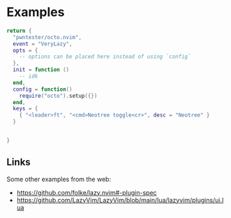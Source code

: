 # Examples

```lua
return {
  "pwntester/octo.nvim",
  event = "VeryLazy",
  opts = {
    -- options can be placed here instead of using `config`
  },
  init = function ()
    -- idk
  end,
  config = function()
    require("octo").setup({})
  end,
  keys = {
    { "<leader>ft", "<cmd>Neotree toggle<cr>", desc = "Neotree" }
  }


}
```

## Links

Some other examples from the web:

- https://github.com/folke/lazy.nvim#-plugin-spec
- https://github.com/LazyVim/LazyVim/blob/main/lua/lazyvim/plugins/ui.lua
